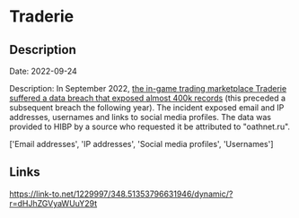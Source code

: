 # Traderie

## Description

Date: 2022-09-24

Description:
In September 2022, <a href="https://techcrunch.com/2023/09/07/traderie-a-marketplace-for-in-game-items-alerts-users-to-data-breach/" target="_blank" rel="noopener">the in-game trading marketplace Traderie suffered a data breach that exposed almost 400k records</a> (this preceded a subsequent breach the following year). The incident exposed email and IP addresses, usernames and links to social media profiles. The data was provided to HIBP by a source who requested it be attributed to &quot;oathnet.ru&quot;.


['Email addresses', 'IP addresses', 'Social media profiles', 'Usernames']

## Links

https://link-to.net/1229997/348.51353796631946/dynamic/?r=dHJhZGVyaWUuY29t